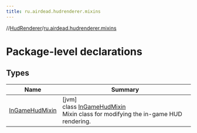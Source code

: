 ```yaml
---
title: ru.airdead.hudrenderer.mixins
---
```

//[HudRenderer](../../index.html)/[ru.airdead.hudrenderer.mixins](index.html)



# Package-level declarations



## Types


| Name | Summary |
|---|---|
| [InGameHudMixin](-in-game-hud-mixin/index.html) | [jvm]<br>class [InGameHudMixin](-in-game-hud-mixin/index.html)<br>Mixin class for modifying the in-game HUD rendering. |

